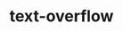 ---
title: "text-overflow"
description: "Tested with the value `ellipsis`."
category: css
last_test_date: "2019-02-28"
test_url: "/tests/css-text.html"
test_results_url: "https://app.emailonacid.com/app/acidtest/DkqbHs69ek5UnK6uhZ7Uj0n5GVQNTP4Z1FvgXvnKyEoTM/list"
stats: {
	apple-mail: {
		macos: {
			"12.4":"y"
		},
		ios: {
			"12.1":"y"
		}
	},
	gmail: {
		desktop-webmail: {
			"2019-02":"y"
		},
		ios: {
			"2019-02":"a #1"
		},
		android: {
			"2019-02":"a #1"
		}
	},
	outlook: {
		windows: {
			"2007":"n",
			"2010":"n",
			"2013":"n",
			"2016":"n",
			"2019":"n"
		},
		windows-10-mail: {
			"2019-02":"n"
		},
		macos: {
			"2019-02":"y"
		},
		outlook-com: {
			"2019-02":"y"
		},
		ios: {
			"2019-02":"y"
		},
		android: {
			"2019-02":"y"
		}
	},
	yahoo: {
		desktop-webmail: {
			"2019-02":"n"
		},
		ios: {
			"2019-02":"n"
		},
		android: {
			"2019-02":"n"
		}
	},
	aol: {
		desktop-webmail: {
			"2019-02":"n"
		},
		ios: {
			"2019-02":"n"
		},
		android: {
			"2019-02":"n"
		}
	},
	samsung-email: {
		android: {
			"5.0.10.2":"n"
		}
	}
}
notes_by_num: {
    "1": "Partial. Not supported with non Gmail accounts."
}
links: {
	"Can I use: text-overflow":"https://caniuse.com/#feat=text-overflow",
	"MDN: text-overflow":"https://developer.mozilla.org/en-US/docs/Web/CSS/text-overflow"
}
---